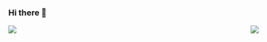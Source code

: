 ### Hi there 👋

<a href="https://github.com/lucas41/lucas41">
  <img align = "right" src = "https://github-readme-stats.vercel.app/api/top-langs/?username=lucas41" />
</a>
<a href="https://github.com/ricarthlima/ricarthlima">
   <img align = "left" src = "https://github-readme-stats.vercel.app/api?username=lucas41" />
</a>

<!--
**lucas41/lucas41** is a ✨ _special_ ✨ repository because its `README.md` (this file) appears on your GitHub profile.

Here are some ideas to get you started:

- 🔭 I’m currently working on ...
- 🌱 I’m currently learning ...
- 👯 I’m looking to collaborate on ...
- 🤔 I’m looking for help with ...
- 💬 Ask me about ...
- 📫 How to reach me: ...
- 😄 Pronouns: ...
- ⚡ Fun fact: ...
-->
